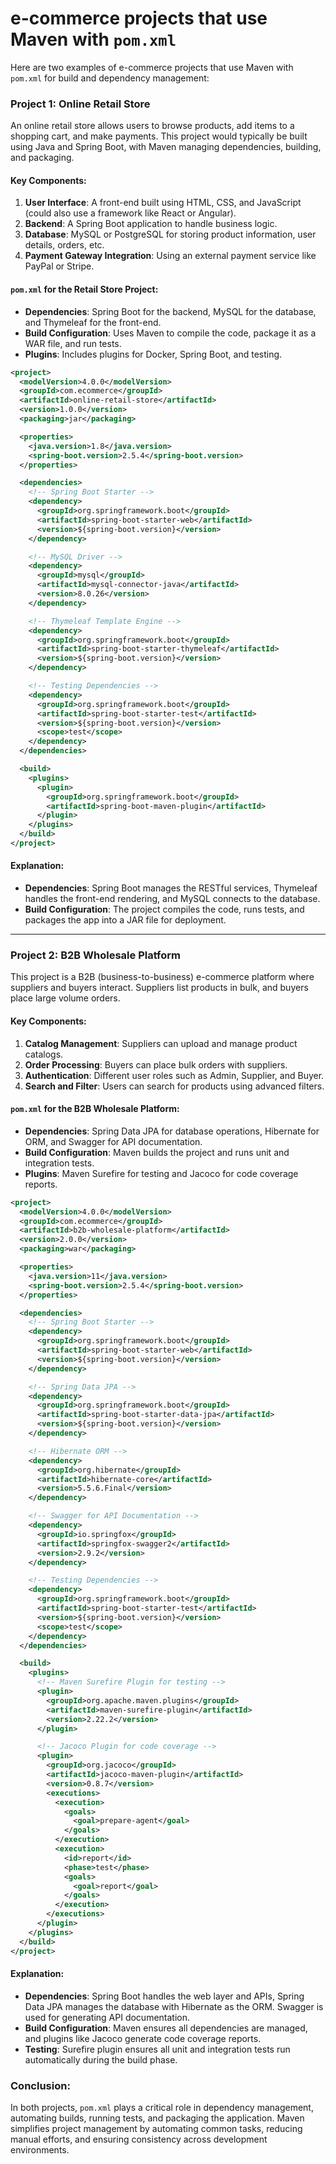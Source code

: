 # e-commerce projects that use Maven with `pom.xml`

Here are two examples of e-commerce projects that use Maven with `pom.xml` for build and dependency management:

### Project 1: **Online Retail Store**
An online retail store allows users to browse products, add items to a shopping cart, and make payments. This project would typically be built using Java and Spring Boot, with Maven managing dependencies, building, and packaging.

#### Key Components:
1. **User Interface**: A front-end built using HTML, CSS, and JavaScript (could also use a framework like React or Angular).
2. **Backend**: A Spring Boot application to handle business logic.
3. **Database**: MySQL or PostgreSQL for storing product information, user details, orders, etc.
4. **Payment Gateway Integration**: Using an external payment service like PayPal or Stripe.

#### `pom.xml` for the Retail Store Project:
- **Dependencies**: Spring Boot for the backend, MySQL for the database, and Thymeleaf for the front-end.
- **Build Configuration**: Uses Maven to compile the code, package it as a WAR file, and run tests.
- **Plugins**: Includes plugins for Docker, Spring Boot, and testing.

```xml
<project>
  <modelVersion>4.0.0</modelVersion>
  <groupId>com.ecommerce</groupId>
  <artifactId>online-retail-store</artifactId>
  <version>1.0.0</version>
  <packaging>jar</packaging>

  <properties>
    <java.version>1.8</java.version>
    <spring-boot.version>2.5.4</spring-boot.version>
  </properties>

  <dependencies>
    <!-- Spring Boot Starter -->
    <dependency>
      <groupId>org.springframework.boot</groupId>
      <artifactId>spring-boot-starter-web</artifactId>
      <version>${spring-boot.version}</version>
    </dependency>

    <!-- MySQL Driver -->
    <dependency>
      <groupId>mysql</groupId>
      <artifactId>mysql-connector-java</artifactId>
      <version>8.0.26</version>
    </dependency>

    <!-- Thymeleaf Template Engine -->
    <dependency>
      <groupId>org.springframework.boot</groupId>
      <artifactId>spring-boot-starter-thymeleaf</artifactId>
      <version>${spring-boot.version}</version>
    </dependency>

    <!-- Testing Dependencies -->
    <dependency>
      <groupId>org.springframework.boot</groupId>
      <artifactId>spring-boot-starter-test</artifactId>
      <version>${spring-boot.version}</version>
      <scope>test</scope>
    </dependency>
  </dependencies>

  <build>
    <plugins>
      <plugin>
        <groupId>org.springframework.boot</groupId>
        <artifactId>spring-boot-maven-plugin</artifactId>
      </plugin>
    </plugins>
  </build>
</project>
```

#### Explanation:
- **Dependencies**: Spring Boot manages the RESTful services, Thymeleaf handles the front-end rendering, and MySQL connects to the database.
- **Build Configuration**: The project compiles the code, runs tests, and packages the app into a JAR file for deployment.

---

### Project 2: **B2B Wholesale Platform**
This project is a B2B (business-to-business) e-commerce platform where suppliers and buyers interact. Suppliers list products in bulk, and buyers place large volume orders.

#### Key Components:
1. **Catalog Management**: Suppliers can upload and manage product catalogs.
2. **Order Processing**: Buyers can place bulk orders with suppliers.
3. **Authentication**: Different user roles such as Admin, Supplier, and Buyer.
4. **Search and Filter**: Users can search for products using advanced filters.

#### `pom.xml` for the B2B Wholesale Platform:
- **Dependencies**: Spring Data JPA for database operations, Hibernate for ORM, and Swagger for API documentation.
- **Build Configuration**: Maven builds the project and runs unit and integration tests.
- **Plugins**: Maven Surefire for testing and Jacoco for code coverage reports.

```xml
<project>
  <modelVersion>4.0.0</modelVersion>
  <groupId>com.ecommerce</groupId>
  <artifactId>b2b-wholesale-platform</artifactId>
  <version>2.0.0</version>
  <packaging>war</packaging>

  <properties>
    <java.version>11</java.version>
    <spring-boot.version>2.5.4</spring-boot.version>
  </properties>

  <dependencies>
    <!-- Spring Boot Starter -->
    <dependency>
      <groupId>org.springframework.boot</groupId>
      <artifactId>spring-boot-starter-web</artifactId>
      <version>${spring-boot.version}</version>
    </dependency>

    <!-- Spring Data JPA -->
    <dependency>
      <groupId>org.springframework.boot</groupId>
      <artifactId>spring-boot-starter-data-jpa</artifactId>
      <version>${spring-boot.version}</version>
    </dependency>

    <!-- Hibernate ORM -->
    <dependency>
      <groupId>org.hibernate</groupId>
      <artifactId>hibernate-core</artifactId>
      <version>5.5.6.Final</version>
    </dependency>

    <!-- Swagger for API Documentation -->
    <dependency>
      <groupId>io.springfox</groupId>
      <artifactId>springfox-swagger2</artifactId>
      <version>2.9.2</version>
    </dependency>

    <!-- Testing Dependencies -->
    <dependency>
      <groupId>org.springframework.boot</groupId>
      <artifactId>spring-boot-starter-test</artifactId>
      <version>${spring-boot.version}</version>
      <scope>test</scope>
    </dependency>
  </dependencies>

  <build>
    <plugins>
      <!-- Maven Surefire Plugin for testing -->
      <plugin>
        <groupId>org.apache.maven.plugins</groupId>
        <artifactId>maven-surefire-plugin</artifactId>
        <version>2.22.2</version>
      </plugin>

      <!-- Jacoco Plugin for code coverage -->
      <plugin>
        <groupId>org.jacoco</groupId>
        <artifactId>jacoco-maven-plugin</artifactId>
        <version>0.8.7</version>
        <executions>
          <execution>
            <goals>
              <goal>prepare-agent</goal>
            </goals>
          </execution>
          <execution>
            <id>report</id>
            <phase>test</phase>
            <goals>
              <goal>report</goal>
            </goals>
          </execution>
        </executions>
      </plugin>
    </plugins>
  </build>
</project>
```

#### Explanation:
- **Dependencies**: Spring Boot handles the web layer and APIs, Spring Data JPA manages the database with Hibernate as the ORM. Swagger is used for generating API documentation.
- **Build Configuration**: Maven ensures all dependencies are managed, and plugins like Jacoco generate code coverage reports.
- **Testing**: Surefire plugin ensures all unit and integration tests run automatically during the build phase.

### Conclusion:
In both projects, `pom.xml` plays a critical role in dependency management, automating builds, running tests, and packaging the application. Maven simplifies project management by automating common tasks, reducing manual efforts, and ensuring consistency across development environments.